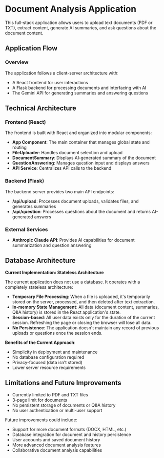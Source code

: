 # Document Analysis Application

This full-stack application allows users to upload text documents (PDF or TXT), extract content, generate AI summaries, and ask questions about the document content.

## Application Flow

### Overview

The application follows a client-server architecture with:
- A React frontend for user interactions
- A Flask backend for processing documents and interfacing with AI
- The Gemini API for generating summaries and answering questions

## Technical Architecture

### Frontend (React)

The frontend is built with React and organized into modular components:

- **App Component**: The main container that manages global state and routing
- **FileUploader**: Handles document selection and upload
- **DocumentSummary**: Displays AI-generated summary of the document
- **QuestionAnswering**: Manages question input and displays answers
- **API Service**: Centralizes API calls to the backend

### Backend (Flask)

The backend server provides two main API endpoints:

- **/api/upload**: Processes document uploads, validates files, and generates summaries
- **/api/question**: Processes questions about the document and returns AI-generated answers

### External Services

- **Anthropic Claude API**: Provides AI capabilities for document summarization and question answering

## Database Architecture

**Current Implementation: Stateless Architecture**

The current application does not use a database. It operates with a completely stateless architecture:

- **Temporary File Processing**: When a file is uploaded, it's temporarily stored on the server, processed, and then deleted after text extraction.
- **In-memory State Management**: All data (document content, summaries, Q&A history) is stored in the React application's state.
- **Session-based**: All user data exists only for the duration of the current session. Refreshing the page or closing the browser will lose all data.
- **No Persistence**: The application doesn't maintain any record of previous uploads or questions once the session ends.

**Benefits of the Current Approach**:
- Simplicity in deployment and maintenance
- No database configuration required
- Privacy-focused (data isn't stored)
- Lower server resource requirements

## Limitations and Future Improvements

- Currently limited to PDF and TXT files
- 3-page limit for documents
- No persistent storage of documents or Q&A history
- No user authentication or multi-user support

Future improvements could include:
- Support for more document formats (DOCX, HTML, etc.)
- Database integration for document and history persistence
- User accounts and saved document history
- More advanced document analysis features
- Collaborative document analysis capabilities
